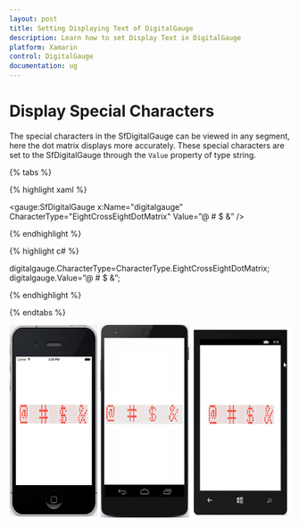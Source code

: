 ```yaml
---
layout: post
title: Setting Displaying Text of DigitalGauge
description: Learn how to set Display Text in DigitalGauge
platform: Xamarin
control: DigitalGauge
documentation: ug
---
```


# Display Special Characters

The special characters in the SfDigitalGauge can be viewed in any segment, here the dot matrix displays more accurately. These special characters are set to the SfDigitalGauge through the `Value` property of type string.

{% tabs %}

{% highlight xaml %}

<gauge:SfDigitalGauge x:Name="digitalgauge" CharacterType="EightCrossEightDotMatrix" Value=”@ # $ &” />

{% endhighlight %}

{% highlight c# %}

digitalgauge.CharacterType=CharacterType.EightCrossEightDotMatrix;
digitalgauge.Value=”@ # $ &”;

{% endhighlight %}

{% endtabs %}


![](Getting-Started_images/specialcharacter.png)